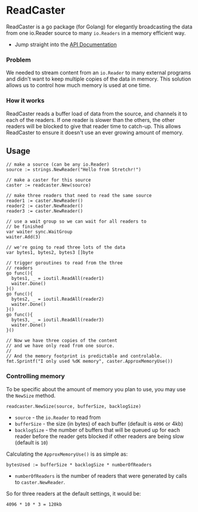 # ReadCaster

ReadCaster is a go package (for Golang) for elegantly broadcasting the data from one io.Reader source to many `io.Readers` in a memory efficient way.

  * Jump straight into the [API Documentation](http://godoc.org/github.com/stretchr/readcaster)

### Problem

We needed to stream content from an `io.Reader` to many external programs and didn't want to keep multiple copies of the data in memory.  This solution allows us to control how much memory is used at one time.

### How it works

ReadCaster reads a buffer load of data from the source, and channels it to each of the readers.  If one reader is slower than the others, the other readers will be blocked to give that reader time to catch-up.  This allows ReadCaster to ensure it doesn't use an ever growing amount of memory.

## Usage

    // make a source (can be any io.Reader)
    source := strings.NewReader("Hello from Stretchr!")

    // make a caster for this source
    caster := readcaster.New(source)

    // make three readers that need to read the same source
    reader1 := caster.NewReader()
    reader2 := caster.NewReader()
    reader3 := caster.NewReader()

    // use a wait group so we can wait for all readers to
    // be finished
    var waiter sync.WaitGroup
    waiter.Add(3)

    // we're going to read three lots of the data
    var bytes1, bytes2, bytes3 []byte

    // trigger goroutines to read from the three
    // readers
    go func(){
      bytes1, _ = ioutil.ReadAll(reader1)
      waiter.Done()
    }()
    go func(){
      bytes2, _ = ioutil.ReadAll(reader2)
      waiter.Done()
    }()
    go func(){
      bytes3, _ = ioutil.ReadAll(reader3)
      waiter.Done()
    }()

    // Now we have three copies of the content
    // and we have only read from one source.
    //
    // And the memory footprint is predictable and controlable.
    fmt.Sprintf("I only used %dK memory", caster.ApproxMemoryUse())

### Controlling memory

To be specific about the amount of memory you plan to use, you may use the `NewSize` method.

    readcaster.NewSize(source, bufferSize, backlogSize)

  * `source` - the `io.Reader` to read from
  * `bufferSize` - the size (in bytes) of each buffer (default is `4096` or 4kb)
  * `backlogSize` - the number of buffers that will be queued up for each reader before the reader gets blocked if other readers are being slow (default is `10`)

Calculating the `ApproxMemoryUse()` is as simple as:

    bytesUsed := bufferSize * backlogSize * numberOfReaders

  * `numberOfReaders` is the number of readers that were generated by calls to `caster.NewReader`.

So for three readers at the default settings, it would be:

    4096 * 10 * 3 = 120kb
